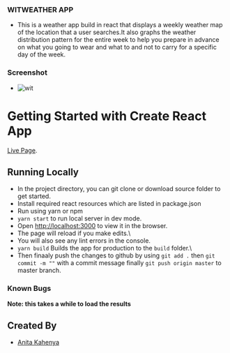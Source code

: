 ### WITWEATHER APP
 * This is a weather app build in react that displays a weekly weather map of the location that a user searches.It also graphs the weather distribution pattern for the entire week to help you prepare in advance on what you going to wear and what to and not to carry for a specific day of the week. 

### Screenshot
 * ![wit](https://user-images.githubusercontent.com/62019551/117570271-0c3ee000-b0d2-11eb-898e-461f8f981284.png)


# Getting Started with Create React App

 [Live Page](https://wit-weather.herokuapp.com/).

## Running Locally
 * In the project directory, you can git clone or download source folder to get started.
 * Install required react resources which are listed in package.json
 * Run using yarn or npm
 * `yarn start` to run local server in dev mode.
 *  Open [http://localhost:3000](http://localhost:3000) to view it in the browser.
 * The page will reload if you make edits.\
 * You will also see any lint errors in the console.
 *  `yarn build` Builds the app for production to the `build` folder.\
 * Then finaaly push the changes to github by using `git add .` then `git commit -m ""` with a commit message finally `git push origin master` to master branch.


### Known Bugs

**Note: this takes a while to load the results**


## Created By
 * [Anita Kahenya](anitakahenya1@gmail.com)

